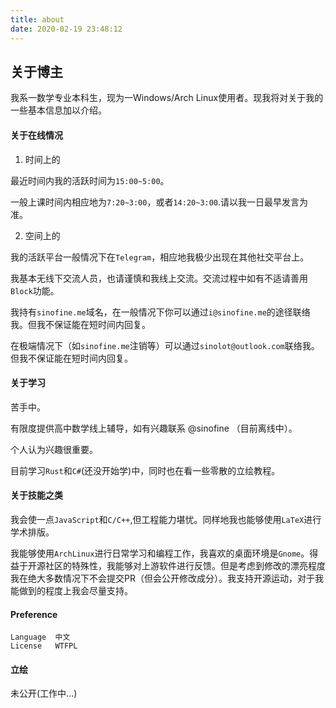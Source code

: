 ```yaml
---
title: about
date: 2020-02-19 23:48:12
---
```


## 关于博主

我系一数学专业本科生，现为一Windows/Arch Linux使用者。现我将对关于我的一些基本信息加以介绍。

#### 关于在线情况

1. 时间上的

最近时间内我的活跃时间为`15:00~5:00`。

一般上课时间内相应地为`7:20~3:00`，或者`14:20~3:00`.请以我一日最早发言为准。

2. 空间上的

我的活跃平台一般情况下在`Telegram`，相应地我极少出现在其他社交平台上。

我基本无线下交流人员，也请谨慎和我线上交流。交流过程中如有不适请善用`Block`功能。

我持有`sinofine.me`域名，在一般情况下你可以通过`i@sinofine.me`的途径联络我。但我不保证能在短时间内回复。

在极端情况下（如`sinofine.me`注销等）可以通过`sinolot@outlook.com`联络我。但我不保证能在短时间内回复。

#### 关于学习

苦手中。

有限度提供高中数学线上辅导，如有兴趣联系 @sinofine （目前离线中）。

个人认为兴趣很重要。

目前学习`Rust`和`C#`(还没开始学)中，同时也在看一些零散的立绘教程。

#### 关于技能之类

我会使一点`JavaScript`和`C/C++`,但工程能力堪忧。同样地我也能够使用`LaTeX`进行学术排版。

我能够使用`ArchLinux`进行日常学习和编程工作，我喜欢的桌面环境是`Gnome`。得益于开源社区的特殊性，我能够对上游软件进行反馈。但是考虑到修改的漂亮程度我在绝大多数情况下不会提交PR（但会公开修改成分）。我支持开源运动，对于我能做到的程度上我会尽量支持。

#### Preference
```
Language  中文
License   WTFPL
```

#### 立绘

未公开(工作中...)
